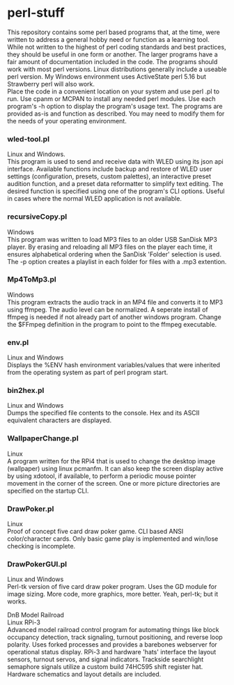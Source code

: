 # perl-stuff
This repository contains some perl based programs that, at the time, were written to address a general hobby need or function as a learning tool. While not written to the highest of perl coding standards and best practices, they should be useful in one form or another. The larger programs have a fair amount of documentation included in the code. The programs should work with most perl versions. Linux distributions generally include a useable perl version. My Windows environment uses ActiveState perl 5.16 but Strawberry perl will also work.<br/>
Place the code in a convenient location on your system and use perl <pgm>.pl to run. Use cpanm or MCPAN to install any needed perl modules. Use each program's -h option to display the program's usage text. The programs are provided as-is and function as described. You may need to modify them for the needs of your operating environment.<br/>

### wled-tool.pl<br/>
Linux and Windows.<br/>
This program is used to send and receive data with WLED using its json api interface. Available functions include backup and restore of WLED user settings (configuration, presets, custom palettes), an interactive preset audition function, and a preset data reformatter to simplify text editing. The desired function is specified using one of the program's CLI options. Useful in cases where the normal WLED application is not available.

### recursiveCopy.pl<br/>
Windows<br/>
This program was written to load MP3 files to an older USB SanDisk MP3 player. By erasing and reloading all MP3 files on the player each time, it ensures alphabetical ordering when the SanDisk 'Folder' selection is used. The -p option creates a playlist in each folder for files with a .mp3 extention.

### Mp4ToMp3.pl<br/>
Windows<br/>
This program extracts the audio track in an MP4 file and converts it to MP3 using ffmpeg. The audio level can be normalized. A seperate install of ffmpeg is needed if not already part of another windows program. Change the $FFmpeg definition in the program to point to the ffmpeg executable.

### env.pl<br/>
Linux and Windows<br/>
Displays the %ENV hash environment variables/values that were inherited from the operating system as part of perl program start. 

### bin2hex.pl<br/>
Linux and Windows<br/>
Dumps the specified file contents to the console. Hex and its ASCII equivalent characters are displayed.

### WallpaperChange.pl<br/>
Linux<br/>
A program written for the RPi4 that is used to change the desktop image (wallpaper) using linux pcmanfm. It can also keep the screen display active by using xdotool, if available, to perform a periodic mouse pointer movement in the corner of the screen. One or more picture directories are specified on the startup CLI.

### DrawPoker.pl<br/>
Linux<br/>
Proof of concept five card draw poker game. CLI based ANSI color/character cards. Only basic game play is implemented and win/lose checking is incomplete.

### DrawPokerGUI.pl<br/>
Linux and Windows<br/>
Perl-tk version of five card draw poker program. Uses the GD module for image sizing. More code, more graphics, more better. Yeah, perl-tk; but it works.   

DnB Model Railroad<br/>
Linux RPi-3<br/>
Advanced model railroad control program for automating things like block occupancy detection, track signaling, turnout positioning, and reverse loop polarity. Uses forked processes and provides a barebones webserver for operational status display. RPi-3 and hardware 'hats' interface the layout sensors, turnout servos, and signal indicators. Trackside searchlight semaphore signals utilize a custom build 74HC595 shift register hat. Hardware schematics and layout details are included. 